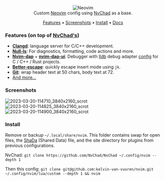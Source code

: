 <div align="center">
	  <img src="https://raw.githubusercontent.com/neovim/neovim.github.io/master/logos/neovim-logo-300x87.png" alt="Neovim">
</div>
<div align="center">
<div>
Custom <a href="https://neovim.io/">Neovim</a> config using <a href="https://github.com/NvChad/NvChad">NvChad</a> as a base.
</div>
<p></p>
    	<a href="https://github.com/kelvin-van-vuuren/nvim/edit/main/.github/README.md#features-added-on-top-of-nvchad-base">Features</a>
  <span> • </span>
       	<a href="https://github.com/kelvin-van-vuuren/nvim/edit/main/.github/README.md#screenshots">Screenshots</a>
  <span> • </span>
	<a href="https://github.com/kelvin-van-vuuren/nvim/edit/main/.github/README.md#Install">Install</a>
  <span> • </span>
        <a href="https://nvchad.com/config/Walkthrough">Docs</a>
  <p></p>
</div> 

### Features (on top of [NvChad's](https://nvchad.com/#/docs/features))
* [**Clangd**](https://clangd.llvm.org/): language server for C/C++ development.
* [**Null-ls**](https://github.com/jose-elias-alvarez/null-ls.nvim): For diagnostics, formatting, code actions and more.
* [**Nvim-dap**](https://github.com/mfussenegger/nvim-dap) + [**nvim-dap-ui**](https://github.com/rcarriga/nvim-dap-ui): Debugger with [lldb](https://lldb.llvm.org/) debug adapter [config](https://github.com/kelvin-van-vuuren/nvim/blob/main/plugins/dap/adapters/lldb.lua) for C / C++ / Rust projects.
* [**Better-escape**](): quickly escape insert mode using ``jk``.  
* [**Git**](https://git-scm.com/): wrap header text at 50 chars, body text at 72.
* [And more...](https://github.com/kelvin-van-vuuren/nvim/commits/main)
### Screenshots
![2023-03-20-114710_3840x2160_scrot](https://user-images.githubusercontent.com/54939625/226331221-85b9630b-d065-4300-baa1-e0486f9db8d4.png)
![2023-03-20-114825_3840x2160_scrot](https://user-images.githubusercontent.com/54939625/226331697-05896bac-4d7c-4535-87d6-de364f7600c2.png)
![2023-03-20-114900_3840x2160_scrot](https://user-images.githubusercontent.com/54939625/226331802-58b50691-a218-4889-afac-d7058de89cde.png)

### Install
Remove or backup ``~/.local/share/nvim``. This folder contains swap for open files, the [ShaDa](https://neovim.io/doc/user/starting.html#shada) (Shared Data) file, and the site directory for plugins from previous configurations.

NvChad: ``git clone https://github.com/NvChad/NvChad ~/.config/nvim --depth 1``

Then this config: ``git clone git@github.com:kelvin-van-vuuren/nvim.git ~/.config/nvim/lua/custom --depth 1 && nvim``
